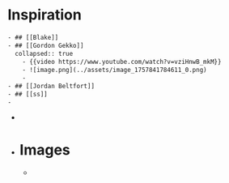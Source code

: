 # Inspiration
	- ## [[Blake]]
	- ## [[Gordon Gekko]]
	  collapsed:: true
		- {{video https://www.youtube.com/watch?v=vziHnwB_mkM}}
		- ![image.png](../assets/image_1757841784611_0.png)
		-
	- ## [[Jordan Beltfort]]
	- ## [[ss]]
	-
-
- # Images
	-